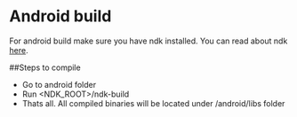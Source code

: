 # Android build
For android build make sure you have ndk installed. You can read about ndk [here](https://developer.android.com/ndk/).

##Steps to compile

* Go to android folder
* Run <NDK_ROOT>/ndk-build 
* Thats all. All compiled binaries will be located under /android/libs folder
